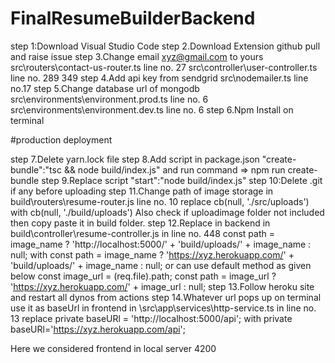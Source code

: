 # FinalResumeBuilderBackend
step 1:Download Visual Studio Code
step 2.Download Extension github pull and raise issue
step 3.Change email xyz@gmail.com to yours
  src\routers\contact-us-router.ts line no. 27
  src\controller\user-controller.ts line no. 289 349
step 4.Add api key from sendgrid
  src\nodemailer.ts line no.17
step 5.Change database url of mongodb
  src\environments\environment.prod.ts line no. 6
  src\environments\environment.dev.ts line no. 6
step 6.Npm Install on terminal

#production deployment

step 7.Delete yarn.lock file
step 8.Add script in package.json "create-bundle":"tsc && node build/index.js" and run command => npm run create-bundle
step 9.Replace script "start":"node build/index.js"
step 10:Delete .git if any before uploading
step 11.Change path of image storage in build\routers\resume-router.js line no. 10 
   replace cb(null, './src/uploads')
   with
   cb(null, './build/uploads')
    Also check if uploadimage folder not included then copy paste it in build folder.
step 12.Replace in backend in build\controller\resume-controller.js in line no. 448
   const path = image_name ? 'http://localhost:5000/' + 'build/uploads/' + image_name : null;
   with
   const path = image_name ? 'https://xyz.herokuapp.com/' + 'build/uploads/' + image_name : null;
   or can use default method as given below
       const image_url = (req.file).path;
       const path = image_url ? 'https://xyz.herokuapp.com/' + image_url : null;
step 13.Follow heroku site and restart all dynos from actions
step 14.Whatever url pops up on terminal use it as baseUrl in frontend in \src\app\services\http-service.ts in line no. 13
  replace private baseURl = 'http://localhost:5000/api';
  with
  private baseURl='https://xyz.herokuapp.com/api';
  
Here we considered frontend in local server 4200
